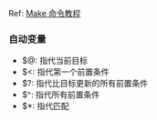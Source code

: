 Ref: [Make 命令教程](https://www.ruanyifeng.com/blog/2015/02/make.html)

### 自动变量
- $@: 指代当前目标
- $<: 指代第一个前置条件
- $?: 指代比目标更新的所有前置条件
- $^: 指代所有前置条件
- $*: 指代匹配
